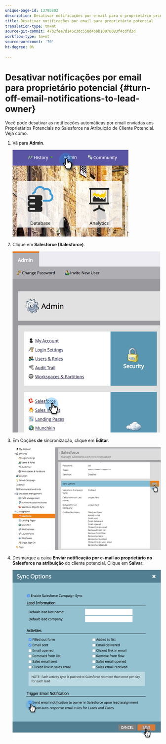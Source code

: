 ```yaml
---
unique-page-id: 13795802
description: Desativar notificações por e-mail para o proprietário principal - Documentos do Marketing - Documentação do produto
title: Desativar notificações por email para proprietário potencial
translation-type: tm+mt
source-git-commit: 47b2fee7d146c3dc558d4bbb10070683f4cdfd3d
workflow-type: tm+mt
source-wordcount: '70'
ht-degree: 0%

---
```



# Desativar notificações por email para proprietário potencial {#turn-off-email-notifications-to-lead-owner}

Você pode desativar as notificações automáticas por email enviadas aos Proprietários Potenciais no Salesforce na Atribuição de Cliente Potencial. Veja como.

1. Vá para **Admin**.

   ![](assets/admin-1.png)

1. Clique em **Salesforce (Salesforce)**.

   ![](assets/adminsalesforce.png)

1. Em Opções **de** sincronização, clique em **Editar**.

   ![](assets/salesforcesummary2.jpg)

1. Desmarque a caixa **Enviar notificação por e-mail ao proprietário no Salesforce na atribuição** do cliente potencial. Clique em **Salvar**.

   ![](assets/new-screen.png)


